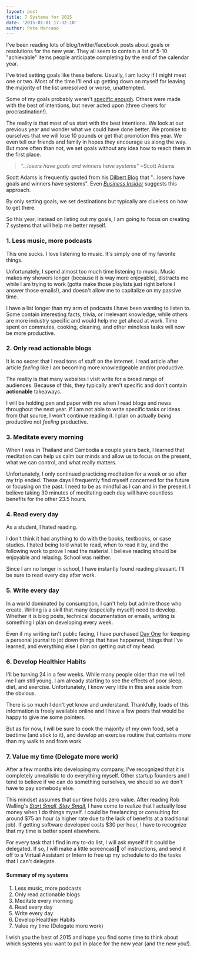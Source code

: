 ```yaml
---
layout: post
title: 7 Systems for 2015
date: '2015-01-01 17:32:18'
author: Pete Marcano
---
```


I've been reading lots of blog/twitter/facebook posts about goals or resolutions for the new year. They all seem to contain a list of 5-10 "achievable" items people anticipate completing by the end of the calendar year.

I've tried setting goals like these before. Usually, I am lucky if I might meet one or two. Most of the time I'll end up getting down on myself for leaving the majority of the list unresolved or worse, unattempted.

Some of my goals probably weren't [specific enough](http://en.wikipedia.org/wiki/SMART_criteria). Others were made with the best of intentions, but never acted upon (three cheers for procrastination!).

The reality is that most of us start with the best intentions. We look at our previous year and wonder what we could have done better. We promise to ourselves that we will lose 10 pounds or get that promotion this year. We even tell our friends and family in hopes they encourage us along the way. But more often than not, we set goals without any idea how to reach them in the first place.

>*"...losers have goals and winners have systems"* ~Scott Adams

Scott Adams is frequently quoted from his [Dilbert Blog](http://dilbert.com/blog/entry/systems/) that "...losers have goals and winners have systems". Even [*Business Insider*](http://www.businessinsider.com/why-you-should-forget-setting-goals-2014-11) suggests this approach.

By only setting goals, we set destinations but typically are clueless on how to get there.

So this year, instead on listing out my goals, I am going to focus on creating 7 systems that will help me better myself.

### 1. Less music, more podcasts
This one sucks. I love listening to music. It's simply one of my favorite things.

Unfortunately, I spend almost too much time listening to music. Music makes my showers longer (because it is way more enjoyable), distracts me while I am trying to work (gotta make those playlists just right before I answer those emails!), and doesn't allow me to capitalize on my passive time.

I have a list longer than my arm of podcasts I have been wanting to listen to. Some contain interesting facts, trivia, or irrelevant knowledge, while others are more industry specific and would help me get ahead at work. Time spent on commutes, cooking, cleaning, and other mindless tasks will now be more productive.

### 2. Only read actionable blogs
It is no secret that I read tons of stuff on the internet. I read article after article *feeling* like I am becoming more knowledgeable and/or productive.

The reality is that many websites I visit write for a broad range of audiences. Because of this, they typically aren't specific and don't contain **actionable** takeaways.

I will be holding pen and paper with me when I read blogs and news throughout the next year. If I am not able to write specific tasks or ideas from that source, I won't continue reading it. I plan on actually *being* productive not *feeling* productive.

### 3. Meditate every morning
When I was in Thailand and Cambodia a couple years back, I learned that meditation can help us calm our minds and allow us to focus on the present, what we can control, and what really matters.

Unfortunately, I only continued practicing meditation for a week or so after my trip ended. These days I frequently find myself concerned for the future or focusing on the past. I need to be as mindful as I can and in the present. I believe taking 30 minutes of meditating each day will have countless benefits for the other 23.5 hours.

### 4. Read every day
As a student, I hated reading.

I don't think it had anything to do with the books, textbooks, or case studies. I hated being told what to read, when to read it by, and the following work to prove I read the material. I believe reading should be enjoyable and relaxing. School was neither.

Since I am no longer in school, I have instantly found reading pleasant. I'll be sure to read every day after work.

### 5. Write every day
In a world dominated by consumption, I can't help but admire those who create. Writing is a skill that many (especially myself) need to develop. Whether it is blog posts, technical documentation or emails, writing is something I plan on developing every week.

Even if my writing isn't public facing, I have purchased [Day One](http://dayoneapp.com/) for keeping a personal journal to jot down things that have happened, things that I've learned, and everything else I plan on getting out of my head.

### 6. Develop Healthier Habits
I'll be turning 24 in a few weeks. While many people older than me will tell me I am still young, I am already starting to see the effects of poor sleep, diet, and exercise. Unfortunately, I know very little in this area aside from the obvious.

There is so much I don't yet know and understand. Thankfully, loads of this information is freely available online and I have a few peers that would be happy to give me some pointers.

But as for now, I will be sure to cook the majority of my own food, set a bedtime (and stick to it), and develop an exercise routine that contains more than my walk to and from work.

### 7. Value my time (Delegate more work)
After a few months into developing my company, I've recognized that it is completely unrealistic to do everything myself. Other startup founders and I tend to believe if we can do something ourselves, we should so we don't have to pay somebody else.

This mindset assumes that our time holds zero value. After reading Rob Walling's [*Start Small, Stay Small*](http://www.amazon.com/Start-Small-Stay-Developers-Launching/dp/0615373968), I have come to realize that I actually lose money when I do things myself. I could be  freelancing or consulting for around $75 an hour (a higher rate due to the lack of benefits at a traditional job). If getting software developed costs $30 per hour, I have to recognize that my time is better spent elsewhere.

For every task that I find in my to-do list, I will ask myself if it could be delegated. If so, I will make a little screencast of instructions, and send it off to a Virtual Assistant or Intern to free up my schedule to do the tasks that I can't delegate.

#### Summary of my systems
1. Less music, more podcasts
2. Only read actionable blogs
3. Meditate every morning
4. Read every day
5. Write every day
6. Develop Healthier Habits
7. Value my time (Delegate more work)


I wish you the best of 2015 and hope you find some time to think about which systems you want to put in place for the new year (and the new you!).
